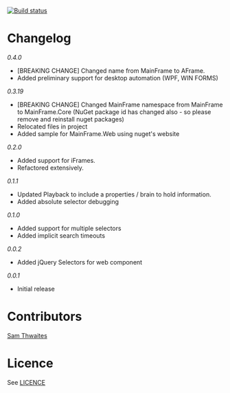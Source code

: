 [![Build status](https://ci.appveyor.com/api/projects/status/2ti8tnlabd7782fg/branch/master)](https://ci.appveyor.com/project/Thwaitesy/aframe/branch/master)

Changelog
==========================================================================
*0.4.0*
- [BREAKING CHANGE] Changed name from MainFrame to AFrame.
- Added preliminary support for desktop automation (WPF, WIN FORMS)

*0.3.19*
- [BREAKING CHANGE] Changed MainFrame namespace from MainFrame to MainFrame.Core (NuGet package id has changed also - so please remove and reinstall nuget packages)
- Relocated files in project
- Added sample for MainFrame.Web using nuget's website

*0.2.0*
- Added support for iFrames.
- Refactored extensively.

*0.1.1*
- Updated Playback to include a properties / brain to hold information.
- Added absolute selector debugging 

*0.1.0*
- Added support for multiple selectors
- Added implicit search timeouts

*0.0.2*
- Added jQuery Selectors for web component

*0.0.1*
- Initial release

Contributors
==========================================================================
[Sam Thwaites](https://github.com/Thwaitesy)   

Licence
==========================================================================
See [LICENCE](https://github.com/Thwaitesy/AFrame/blob/master/LICENCE)
